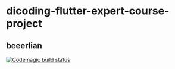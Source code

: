 # dicoding-flutter-expert-course-project
## beeerlian

[![Codemagic build status](https://api.codemagic.io/apps/61937f1d8c50362b6c389f85/61937f1d8c50362b6c389f84/status_badge.svg)](https://codemagic.io/apps/61937f1d8c50362b6c389f85/61937f1d8c50362b6c389f84/latest_build)
